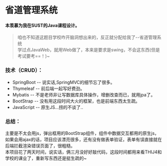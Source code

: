 # 省道管理系统
#### 本羡慕为我在SUST的Java课程设计。
> 咱也不知道这题目学校咋开脑洞想出来的，反正就分配给我了--省道管理系统   
> 学过点JavaWeb，就用Web做了，本来是要求是swing，不会这东西(但是考试要考==！)~   
### 技术（CRUD）：
+ SpringBoot -- 说实话,SpringMVC的细节忘了很多。
+ Thymeleaf -- 前后端一起写好费劲。
+ Mybatis -- 不是老师非让写数据库具体操作，增删改查而已，就用jpa了。
+ BootStrap -- 没有用这段时间大火的框架，也是前端东西太生疏。
+ JavaScript -- 原生JS...捞的不谈了..
### 总结：
   主要是不太会用js，弹出框用的BootStrap组件，组件中数据交互都用的原生js，如果会用ajax的话，项目应该漂亮很多，还有没有做表单验证，表单有误直接就在后端拦截渲染错误页面了，很粗糙。   
   本项目花了两天时间，说实话，俩三月没好好敲代码，这段时间都用来看THIJ4和学校的课业了，重新写东西还是挺生疏的~
